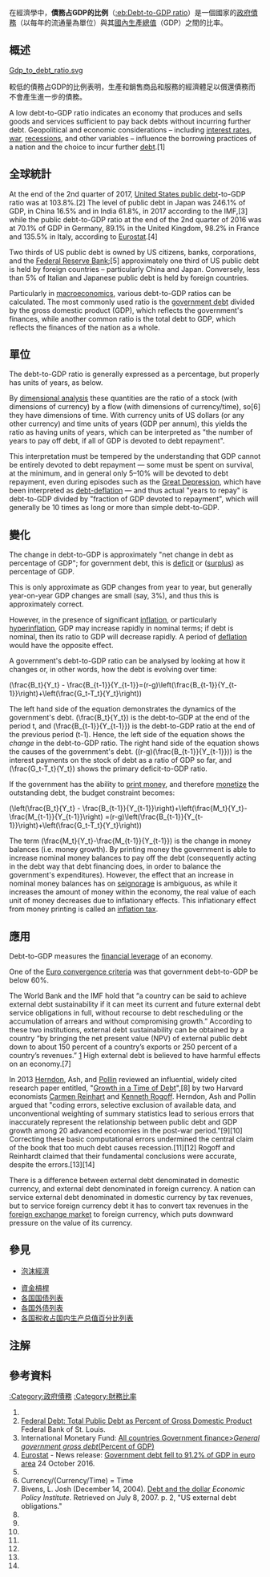在經濟學中，**債務占GDP的比例**（[:eb:Debt-to-GDP ratio](https://zh.wikipedia.org/wiki/:eb:Debt-to-GDP_ratio "wikilink")）是一個國家的[政府債務](https://zh.wikipedia.org/wiki/政府債務 "wikilink")（以每年的流通量為單位）與其[國內生產總值](https://zh.wikipedia.org/wiki/國內生產總值 "wikilink")（GDP）之間的比率。

## 概述

[Gdp_to_debt_ratio.svg](https://zh.wikipedia.org/wiki/File:Gdp_to_debt_ratio.svg "fig:Gdp_to_debt_ratio.svg")

較低的債務占GDP的比例表明，生產和銷售商品和服務的經濟體足以償還債務而不會產生進一步的債務。

A low debt-to-GDP ratio indicates an economy that produces and sells goods and services sufficient to pay back debts without incurring further debt. Geopolitical and economic considerations – including [interest rates](https://zh.wikipedia.org/wiki/interest_rates "wikilink"), [war](https://zh.wikipedia.org/wiki/war "wikilink"), [recessions](https://zh.wikipedia.org/wiki/recession "wikilink"), and other variables – influence the borrowing practices of a nation and the choice to incur further [debt](https://zh.wikipedia.org/wiki/debt "wikilink").\[1\]

## 全球統計

At the end of the 2nd quarter of 2017, [United States public debt](https://zh.wikipedia.org/wiki/United_States_public_debt "wikilink")-to-GDP ratio was at 103.8%.\[2\] The level of public debt in Japan was 246.1% of GDP, in China 16.5% and in India 61.8%, in 2017 according to the IMF,\[3\] while the public debt-to-GDP ratio at the end of the 2nd quarter of 2016 was at 70.1% of GDP in Germany, 89.1% in the United Kingdom, 98.2% in France and 135.5% in Italy, according to [Eurostat](https://zh.wikipedia.org/wiki/Eurostat "wikilink").\[4\]

Two thirds of US public debt is owned by US citizens, banks, corporations, and the [Federal Reserve Bank](https://zh.wikipedia.org/wiki/Federal_Reserve_Bank "wikilink");\[5\] approximately one third of US public debt is held by foreign countries – particularly China and Japan. Conversely, less than 5% of Italian and Japanese public debt is held by foreign countries.

Particularly in [macroeconomics](https://zh.wikipedia.org/wiki/macroeconomics "wikilink"), various debt-to-GDP ratios can be calculated. The most commonly used ratio is the [government debt](https://zh.wikipedia.org/wiki/government_debt "wikilink") divided by the gross domestic product (GDP), which reflects the government's finances, while another common ratio is the total debt to GDP, which reflects the finances of the nation as a whole.

## 單位

The debt-to-GDP ratio is generally expressed as a percentage, but properly has units of years, as below.

By [dimensional analysis](https://zh.wikipedia.org/wiki/dimensional_analysis "wikilink") these quantities are the ratio of a stock (with dimensions of currency) by a flow (with dimensions of currency/time), so\[6\] they have dimensions of time. With currency units of US dollars (or any other currency) and time units of years (GDP per annum), this yields the ratio as having units of years, which can be interpreted as "the number of years to pay off debt, if all of GDP is devoted to debt repayment".

This interpretation must be tempered by the understanding that GDP cannot be entirely devoted to debt repayment — some must be spent on survival, at the minimum, and in general only 5–10% will be devoted to debt repayment, even during episodes such as the [Great Depression](https://zh.wikipedia.org/wiki/Great_Depression "wikilink"), which have been interpreted as [debt-deflation](https://zh.wikipedia.org/wiki/debt-deflation "wikilink") — and thus actual "years to repay" is debt-to-GDP divided by "fraction of GDP devoted to repayment", which will generally be 10 times as long or more than simple debt-to-GDP.

## 變化

The change in debt-to-GDP is approximately "net change in debt as percentage of GDP"; for government debt, this is [deficit](https://zh.wikipedia.org/wiki/Government_budget_deficit "wikilink") or ([surplus](https://zh.wikipedia.org/wiki/Economic_surplus "wikilink")) as percentage of GDP.

This is only approximate as GDP changes from year to year, but generally year-on-year GDP changes are small (say, 3%), and thus this is approximately correct.

However, in the presence of significant [inflation](https://zh.wikipedia.org/wiki/inflation "wikilink"), or particularly [hyperinflation](https://zh.wikipedia.org/wiki/hyperinflation "wikilink"), GDP may increase rapidly in nominal terms; if debt is nominal, then its ratio to GDP will decrease rapidly. A period of [deflation](https://zh.wikipedia.org/wiki/deflation "wikilink") would have the opposite effect.

A government's debt-to-GDP ratio can be analysed by looking at how it changes or, in other words, how the debt is evolving over time:

\(\frac{B_t}{Y_t} - \frac{B_{t-1}}{Y_{t-1}}=(r-g)\left(\frac{B_{t-1}}{Y_{t-1}}\right)+\left(\frac{G_t-T_t}{Y_t}\right)\)

The left hand side of the equation demonstrates the dynamics of the government's debt. \(\frac{B_t}{Y_t}\) is the debt-to-GDP at the end of the period t, and \(\frac{B_{t-1}}{Y_{t-1}}\) is the debt-to-GDP ratio at the end of the previous period (t-1). Hence, the left side of the equation shows the *change* in the debt-to-GDP ratio. The right hand side of the equation shows the causes of the government's debt. \((r-g)(\frac{B_{t-1}}{Y_{t-1}})\) is the interest payments on the stock of debt as a ratio of GDP so far, and \(\frac{G_t-T_t}{Y_t}\) shows the primary deficit-to-GDP ratio.

If the government has the ability to [print money](https://zh.wikipedia.org/wiki/Money_creation "wikilink"), and therefore [monetize](https://zh.wikipedia.org/wiki/Monetizing_debt "wikilink") the outstanding debt, the budget constraint becomes:

\(\left(\frac{B_t}{Y_t} - \frac{B_{t-1}}{Y_{t-1}}\right)+\left(\frac{M_t}{Y_t}-\frac{M_{t-1}}{Y_{t-1}}\right) =(r-g)\left(\frac{B_{t-1}}{Y_{t-1}}\right)+\left(\frac{G_t-T_t}{Y_t}\right)\)

The term \(\frac{M_t}{Y_t}-\frac{M_{t-1}}{Y_{t-1}}\) is the change in money balances (i.e. money growth). By printing money the government is able to increase nominal money balances to pay off the debt (consequently acting in the debt way that debt financing does, in order to balance the government's expenditures). However, the effect that an increase in nominal money balances has on [seignorage](https://zh.wikipedia.org/wiki/Seigniorage "wikilink") is ambiguous, as while it increases the amount of money within the economy, the real value of each unit of money decreases due to inflationary effects. This inflationary effect from money printing is called an [inflation tax](https://zh.wikipedia.org/wiki/inflation_tax "wikilink").

## 應用

Debt-to-GDP measures the [financial leverage](https://zh.wikipedia.org/wiki/financial_leverage "wikilink") of an economy.

One of the [Euro convergence criteria](https://zh.wikipedia.org/wiki/Euro_convergence_criteria "wikilink") was that government debt-to-GDP be below 60%.

The World Bank and the IMF hold that “a country can be said to achieve external debt sustainability if it can meet its current and future external debt service obligations in full, without recourse to debt rescheduling or the accumulation of arrears and without compromising growth.” According to these two institutions, external debt sustainability can be obtained by a country “by bringing the net present value (NPV) of external public debt down to about 150 percent of a country’s exports or 250 percent of a country’s revenues.” [1](https://web.archive.org/web/20080408192556/http://www.internationalmonetaryfund.com/external/np/hipc/2001/lt/042001.pdf) High external debt is believed to have harmful effects on an economy.\[7\]

In 2013 [Herndon](https://zh.wikipedia.org/wiki/Thomas_Herndon "wikilink"), Ash, and [Pollin](https://zh.wikipedia.org/wiki/Robert_Pollin "wikilink") reviewed an influential, widely cited research paper entitled, "[Growth in a Time of Debt](https://zh.wikipedia.org/wiki/Growth_in_a_Time_of_Debt "wikilink")",\[8\] by two Harvard economists [Carmen Reinhart](https://zh.wikipedia.org/wiki/Carmen_Reinhart "wikilink") and [Kenneth Rogoff](https://zh.wikipedia.org/wiki/Kenneth_Rogoff "wikilink"). Herndon, Ash and Pollin argued that "coding errors, selective exclusion of available data, and unconventional weighting of summary statistics lead to serious errors that inaccurately represent the relationship between public debt and GDP growth among 20 advanced economies in the post-war period."\[9\]\[10\] Correcting these basic computational errors undermined the central claim of the book that too much debt causes recession.\[11\]\[12\] Rogoff and Reinhardt claimed that their fundamental conclusions were accurate, despite the errors.\[13\]\[14\]

There is a difference between external debt denominated in domestic currency, and external debt denominated in foreign currency. A nation can service external debt denominated in domestic currency by tax revenues, but to service foreign currency debt it has to convert tax revenues in the [foreign exchange market](https://zh.wikipedia.org/wiki/foreign_exchange_market "wikilink") to foreign currency, which puts downward pressure on the value of its currency.

## 參見

  - [泡沫經濟](https://zh.wikipedia.org/wiki/泡沫經濟 "wikilink")

<!-- end list -->

  - [資金槓桿](../Page/資金槓桿.md "wikilink")
  - [各国国债列表](../Page/各国国债列表.md "wikilink")
  - [各国外债列表](../Page/各国外债列表.md "wikilink")
  - [各国税收占国内生产总值百分比列表](../Page/各国税收占国内生产总值百分比列表.md "wikilink")

## 注解

## 參考資料

[:Category:政府債務](https://zh.wikipedia.org/wiki/Category:政府債務 "wikilink") [:Category:財務比率](https://zh.wikipedia.org/wiki/Category:財務比率 "wikilink")

1.
2.  [Federal Debt: Total Public Debt as Percent of Gross Domestic Product](https://fred.stlouisfed.org/series/GFDEGDQ188S) Federal Bank of St. Louis.
3.  International Monetary Fund: [All countries Government finance\>*General government gross debt*(Percent of GDP)](http://www.imf.org/external/pubs/ft/weo/2014/01/weodata/weoselgr.aspx)
4.  [Eurostat](https://zh.wikipedia.org/wiki/Eurostat "wikilink") - News release: [Government debt fell to 91.2% of GDP in euro area](http://ec.europa.eu/eurostat/documents/2995521/7709577/2-24102016-AP-EN.pdf/bb6c47ac-d5ed-400c-b536-fbd9b0464907) 24 October 2016.
5.
6.  Currency/(Currency/Time) = Time
7.  Bivens, L. Josh (December 14, 2004). [Debt and the dollar](http://www.epinet.org/Issuebriefs/203/ib203.pdf)  *Economic Policy Institute*. Retrieved on July 8, 2007. p. 2, "US external debt obligations."
8.
9.
10.
11.
12.
13.
14.